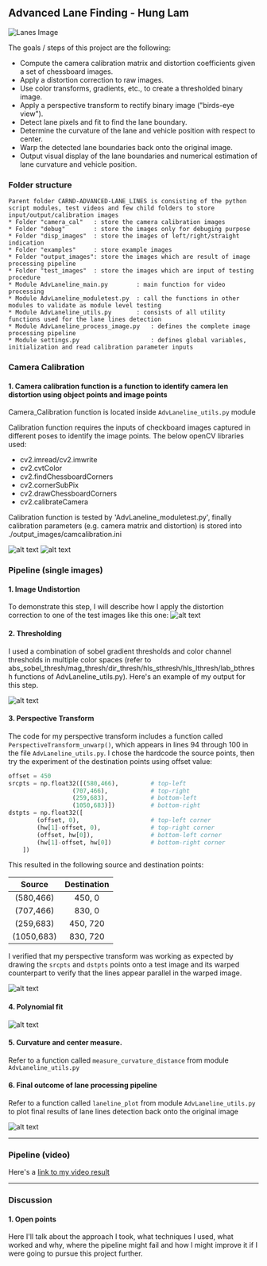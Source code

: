 ## Advanced Lane Finding - Hung Lam
![Lanes Image](./output_images/lanelinedetection.jpg)

The goals / steps of this project are the following:

* Compute the camera calibration matrix and distortion coefficients given a set of chessboard images.
* Apply a distortion correction to raw images.
* Use color transforms, gradients, etc., to create a thresholded binary image.
* Apply a perspective transform to rectify binary image ("birds-eye view").
* Detect lane pixels and fit to find the lane boundary.
* Determine the curvature of the lane and vehicle position with respect to center.
* Warp the detected lane boundaries back onto the original image.
* Output visual display of the lane boundaries and numerical estimation of lane curvature and vehicle position.


[//]: # (Image References)
[image0]: ./output_images/output_image7.jpg "Calibration"
[image1]: ./output_images/undistorted_imagex0.jpg "Undistorted"
[image1a]: ./output_images/undistorted_imagex1.jpg "Undistorted"
[image2]: ./output_images/unwarped_image.jpg "Road Transformed"
[image3]: ./output_images/pipeline_img8.jpg "Binary Example"
[image4]: ./output_images/warped_img8.jpg "Warp Example"
[image5]: ./output_images/test_advlaneline_sliding_window_polyfit.jpg "Fit Visual"
[image6]: ./output_images/lanelinedetection.jpg "Output"
[video1]: ./project_video_output.mp4 "Video"

### Folder structure
    Parent folder CARND-ADVANCED-LANE_LINES is consisting of the python script modules, test videos and few child folders to store input/output/calibration images
    * Folder "camera_cal"   : store the camera calibration images
    * Folder "debug"        : store the images only for debuging purpose
    * Folder "disp_images"  : store the images of left/right/straight indication
    * Folder "examples"     : store example images
    * Folder "output_images": store the images which are result of image processing pipeline
    * Folder "test_images"  : store the images which are input of testing procedure
    * Module AdvLaneline_main.py        : main function for video processing
    * Module AdvLaneline_moduletest.py  : call the functions in other modules to validate as module level testing
    * Module AdvLaneline_utils.py       : consists of all utility functions used for the lane lines detection
    * Module AdvLaneline_process_image.py   : defines the complete image processing pipeline
    * Module settings.py                    : defines global variables, initialization and read calibration parameter inputs

### Camera Calibration

#### 1. Camera calibration function is a function to identify camera len distortion using object points and image points 

Camera_Calibration function is located inside `AdvLaneline_utils.py` module

Calibration function requires the inputs of checkboard images captured in different poses to identify the image points. The below openCV libraries used: 
* cv2.imread/cv2.imwrite
* cv2.cvtColor
* cv2.findChessboardCorners
* cv2.cornerSubPix
* cv2.drawChessboardCorners
* cv2.calibrateCamera

Calibration function is tested by 'AdvLaneline_moduletest.py', finally calibration parameters (e.g. camera matrix and distortion) is stored into ./output_images/camcalibration.ini

![alt text][image0]
![alt text][image1]

### Pipeline (single images)

#### 1. Image Undistortion

To demonstrate this step, I will describe how I apply the distortion correction to one of the test images like this one:
![alt text][image1a]

#### 2. Thresholding

I used a combination of sobel gradient thresholds and color channel thresholds in multiple color spaces (refer to abs_sobel_thresh/mag_thresh/dir_thresh/hls_sthresh/hls_lthresh/lab_bthresh functions of AdvLaneline_utils.py).  Here's an example of my output for this step.  

![alt text][image3]

#### 3. Perspective Transform

The code for my perspective transform includes a function called `PerspectiveTransform_unwarp()`, which appears in lines 94 through 100 in the file `AdvLaneline_utils.py`.  I chose the hardcode the source points, then try the experiment of the destination points using offset value:

```python
offset = 450
srcpts = np.float32([(580,466),         # top-left
                  (707,466),            # top-right
                  (259,683),            # bottom-left
                  (1050,683)])          # bottom-right
dstpts = np.float32([
        (offset, 0),                    # top-left corner
        (hw[1]-offset, 0),              # top-right corner            
        (offset, hw[0]),                # bottom-left corner
        (hw[1]-offset, hw[0])           # bottom-right corner
    ])   
```

This resulted in the following source and destination points:

| Source        | Destination   | 
|:-------------:|:-------------:| 
| (580,466)     | 450, 0        | 
| (707,466)     | 830, 0      |
| (259,683)     | 450, 720      |
| (1050,683)    | 830, 720        |

I verified that my perspective transform was working as expected by drawing the `srcpts` and `dstpts` points onto a test image and its warped counterpart to verify that the lines appear parallel in the warped image.

![alt text][image2]

#### 4. Polynomial fit

![alt text][image5]

#### 5. Curvature and center measure.

Refer to a function called `measure_curvature_distance` from module `AdvLaneline_utils.py`

#### 6. Final outcome of lane processing pipeline

Refer to a function called `laneline_plot` from module `AdvLaneline_utils.py` to plot final results of lane lines detection back onto the original image

![alt text][image6]

---

### Pipeline (video)

Here's a [link to my video result](./project_video.mp4)

---

### Discussion

#### 1. Open points

Here I'll talk about the approach I took, what techniques I used, what worked and why, where the pipeline might fail and how I might improve it if I were going to pursue this project further.  
